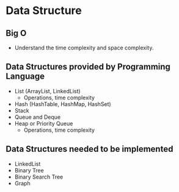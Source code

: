 # Data Structure

## Big O
* Understand the time complexity and space complexity.

## Data Structures provided by Programming Language

* List (ArrayList, LinkedList)
    * Operations, time complexity
* Hash (HashTable, HashMap, HashSet)
* Stack
* Queue and Deque
* Heap or Priority Queue
    * Operations, time complexity

## Data Structures needed to be implemented

* LinkedList
* Binary Tree
* Binary Search Tree
* Graph

